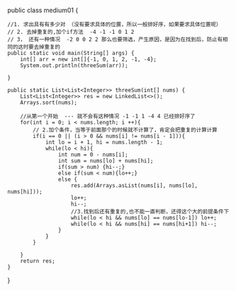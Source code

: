 

public class medium01 {

    //1. 求出具有有多少对 （没有要求具体的位置，所以一般排好序，如果要求具体位置呢）
    // 2. 去掉重复的,加个if方法  -4 -1 -1 0 1 2
    // 3， 还有一种情况  -2 0 0 2 2 那么也要筛选，产生原因，是因为在找到后，防止有相同的这时要去掉重复的
    public static void main(String[] args) {
        int[] arr = new int[]{-1, 0, 1, 2, -1, -4};
        System.out.println(threeSum(arr));

    }

    public static List<List<Integer>> threeSum(int[] nums) {
        List<List<Integer>> res = new LinkedList<>();
        Arrays.sort(nums);

        //从第一个开始  --- 就不会有这种情况 -1 -1 1 -4 4 已经排好序了
        for(int i = 0; i < nums.length; i ++){
            // 2.加个条件，当等于前面那个的时候就不计算了，肯定会把重复的计算计算
            if(i == 0 || (i > 0 && nums[i] != nums[i - 1])){
                int lo = i + 1, hi = nums.length - 1;
                while(lo < hi){
                    int num = 0 - nums[i];
                    int sum = nums[lo] + nums[hi];
                    if(sum > num) {hi--;}
                    else if(sum < num){lo++;}
                    else {
                        res.add(Arrays.asList(nums[i], nums[lo], nums[hi]));
                        lo++;
                        hi--;
                        //3.找到后还有重复的,也不能一直判断，还得这个大的前提条件下
                        while(lo < hi && nums[lo] == nums[lo-1]) lo++;
                        while(lo < hi && nums[hi] == nums[hi+1]) hi--;
                    }
                }
            }

        }
        return res;
    }
}
